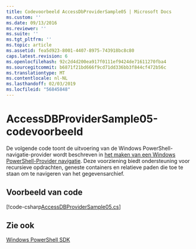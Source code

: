 ```yaml
---
title: Codevoorbeeld AccessDbProviderSample05 | Microsoft Docs
ms.custom: ''
ms.date: 09/13/2016
ms.reviewer: ''
ms.suite: ''
ms.tgt_pltfrm: ''
ms.topic: article
ms.assetid: fea5d923-8001-4407-8975-743918bc8c80
caps.latest.revision: 6
ms.openlocfilehash: 92c2d4d200ea917f0111ef9424de71611270fba4
ms.sourcegitcommit: b6871f21bd666f9cd71dd336bb3f844cf472b56c
ms.translationtype: MT
ms.contentlocale: nl-NL
ms.lasthandoff: 02/03/2019
ms.locfileid: "56845848"
---
```

# <a name="accessdbprovidersample05-code-sample"></a>AccessDBProviderSample05-codevoorbeeld

De volgende code toont de uitvoering van de Windows PowerShell-navigatie-provider wordt beschreven in [het maken van een Windows PowerShell-Provider navigatie](./creating-a-windows-powershell-navigation-provider.md). Deze voorziening biedt ondersteuning voor recursieve opdrachten, geneste containers en relatieve paden die toe te staan om te navigeren van het gegevensarchief.

## <a name="code-sample"></a>Voorbeeld van code

[!code-csharp[AccessDBProviderSample05.cs](../../powershell-sdk-samples/SDK-2.0/csharp/AccessDBProviderSample05/AccessDBProviderSample05.cs#L11-L1960 "AccessDBProviderSample05.cs")]

## <a name="see-also"></a>Zie ook

[Windows PowerShell SDK](../windows-powershell-reference.md)